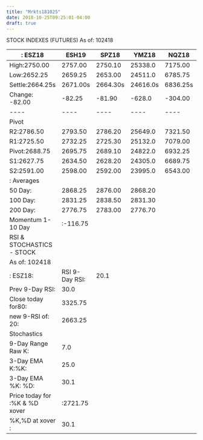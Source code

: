```yaml
---
title: "Mrkts181025"
date: 2018-10-25T09:25:01-04:00
draft: true
---
```


STOCK INDEXES (FUTURES)
As of: 102418

|: ESZ18 | ESH19 | SPZ18 | YMZ18 | NQZ18 | NQH19 |
|-------|------|--------|-------|------|--------|
High:2750.00 |2757.00 |2750.10 |25338.0 |7175.00 |7212.00 |
Low:2652.25 |2659.25 |2653.00 |24511.0 |6785.75 |6820.50 |
Settle:2664.25s|2671.00s|2664.30s|24616.0s|6836.25s|6869.75s|
Change: -82.00 | -82.25 | -81.90 | -628.0 |-304.00 |-305.00 |
|----|----|----|----|----|
|Pivot|
R2:2786.50 |2793.50 |2786.20 |25649.0 |7321.50 |7359.00 |
R1:2725.50 |2732.25 |2725.30 |25132.0 |7079.00 |7114.25 |
Pivot:2688.75 |2695.75 |2689.10 |24822.0 |6932.25 |6967.50 |
S1:2627.75 |2634.50 |2628.20 |24305.0 |6689.75 |6722.75 |
S2:2591.00 |2598.00 |2592.00 |23995.0 |6543.00 |6576.00 |
|: Averages|
|50 Day:|2868.25 |2876.00 |2868.20
100 Day:|2831.25 |2838.50 |2831.30
200 Day:|2776.75 |2783.00 |2776.70
Momentum 1-10 Day|:-116.75 |
RSI & STOCHASTICS - STOCK|
As of: 102418|
: ESZ18:|RSI 9-Day RSI:|20.1|
Prev 9-Day RSI:|30.0|
Close today for80:|3325.75|
new 9-RSI of: 20:|2663.25|
Stochastics|
9-Day Range Raw K:|7.0|
3-Day EMA K:%K:|25.0|
3-Day EMA %K: %D:|30.1|
Price today for :%K & %D xover|:2721.75
%K,%D at xover :|30.1|
